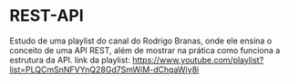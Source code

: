 # REST-API
Estudo de uma playlist do canal do Rodrigo Branas, onde ele ensina o conceito de uma API REST, além de mostrar na prática como funciona a estrutura da API.
link da playlist: https://www.youtube.com/playlist?list=PLQCmSnNFVYnQ28Gd7SmWiM-dChqaWiy8i
